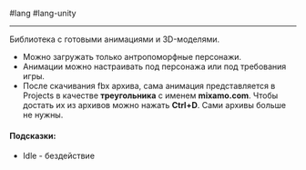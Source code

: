 #lang #lang-unity 

---
Библиотека с готовыми анимациями и 3D-моделями.

- Можно загружать только антропоморфные персонажи.
- Анимации можно настраивать под персонажа или под требования игры.
- После скачивания fbx архива, сама анимация представляется в Projects в качестве **треугольника** с именем **mixamo.com**. Чтобы достать их из архивов можно нажать **Ctrl+D**. Сами архивы больше не нужны.
#### Подсказки:
- Idle - бездействие